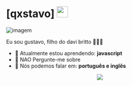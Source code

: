 # [qxstavo] <img src="https://github.com/TheDudeThatCode/TheDudeThatCode/blob/master/Assets/Mario_Hello_Big.gif" width="30px">

![imagem](https://25.media.tumblr.com/034cbde93ca43ccaf7acd7e4232eeccf/tumblr_msieuuvps91sgkj5wo1_500.gif)

Eu sou gustavo, filho do davi britto 👨🏻‍💻 

- 🚀 Atualmente estou aprendendo: <strong>javascript</strong> 
- 💬 NAO Pergunte-me sobre
- 📣 Nós podemos falar em: <strong>português e inglês</strong>

<div align="center">

  <a href="#" alt="Gmail">
    <img src="https://img.shields.io/badge/-Gmail-FF0000?style=flat-square&labelColor=FF0000&logo=gmail&logoColor=white&link=gustavovanderley2008@gmail.com"/></a>

</div>
